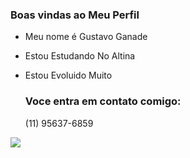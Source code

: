### Boas vindas ao Meu Perfil

- Meu nome é Gustavo Ganade

- Estou Estudando No Altina

- Estou Evoluido Muito

  ### Voce entra em contato comigo:

  (11) 95637-6859

![](https://i.gifer.com/2lh.gif)
  
